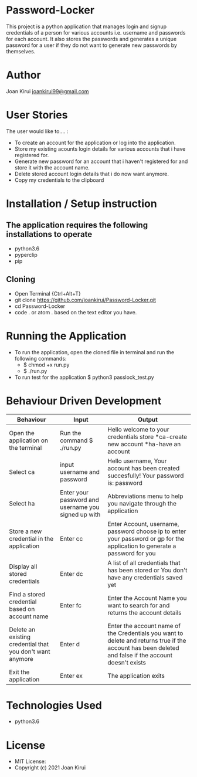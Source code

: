 # Password-Locker
This project is a python application that manages login and signup credentials of a person for various accounts i.e. username and passwords for each account. It also stores the passwords and generates a unique password for a user if they do not want to generate new passwords by themselves.
# Author 
Joan Kirui joankirui99@gmail.com
# User Stories
The user would like to.... :
  * To create an account for the application or log into the application.
  * Store my existing acounts login details for various accounts that i have registered for.
  * Generate new password for an account that i haven't registered for and store it with the account name.
  * Delete stored account login details that i do now want anymore.
  * Copy my credentials to the clipboard
# Installation / Setup instruction
## The application requires the following installations to operate
  * python3.6
  * pyperclip
  * pip
## Cloning
  * Open Terminal {Ctrl+Alt+T}
  * git clone https://github.com/joankirui/Password-Locker.git
  * cd Password-Locker
  * code . or atom . based on the text editor you have.
# Running the Application
  * To run the application, open the cloned file in terminal and run the following commands: 
    * $ chmod +x run.py
    * $ ./run.py
  * To run test for the application $ python3 passlock_test.py
# Behaviour Driven Development
 | Behaviour | Input | Output |
 |-----------|--------|-------|
 |Open the application on the terminal| Run the command $ ./run.py | Hello welcome to your credentials store *ca-create new account *ha-have an account|
 |Select ca|input username and password | Hello username, Your account has been created succesfully! Your password is: password|
 |Select ha|Enter your password and username you signed up with| Abbreviations menu to help you navigate through the application|
 |Store a new credential in the application|Enter cc|Enter Account, username, password choose ip to enter your password or gp for the application to generate a password for you |
 |Display all stored credentials|Enter dc|A list of all credentials that has been stored or You don't have any credentials saved yet|
 |Find a stored credential based on account name|Enter fc|Enter the Account Name you want to search for and returns the account details|
 |Delete an existing credential that you don't want anymore|Enter d|Enter the account name of the Credentials you want to delete and returns true if the account has been deleted and false if the account doesn't exists|
 |Exit the application|Enter ex|The application exits|
 

# Technologies Used
  * python3.6
# License
  * MIT License:
  * Copyright (c) 2021 Joan Kirui


